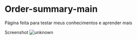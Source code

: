 # Order-summary-main
Página feita para testar meus conhecimentos e aprender mais

Screenshot 
![unknown](https://user-images.githubusercontent.com/61144266/149826898-86473318-96fa-4eb1-bdcb-c8ec1f3dedea.png)
